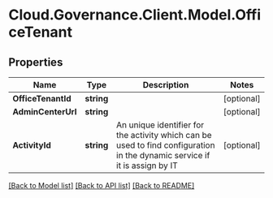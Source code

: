 # Cloud.Governance.Client.Model.OfficeTenant
## Properties

Name | Type | Description | Notes
------------ | ------------- | ------------- | -------------
**OfficeTenantId** | **string** |  | [optional] 
**AdminCenterUrl** | **string** |  | [optional] 
**ActivityId** | **string** | An unique identifier for the activity which can be used to find configuration in the dynamic service if it is assign by IT | [optional] 

[[Back to Model list]](../README.md#documentation-for-models) [[Back to API list]](../README.md#documentation-for-api-endpoints) [[Back to README]](../README.md)

